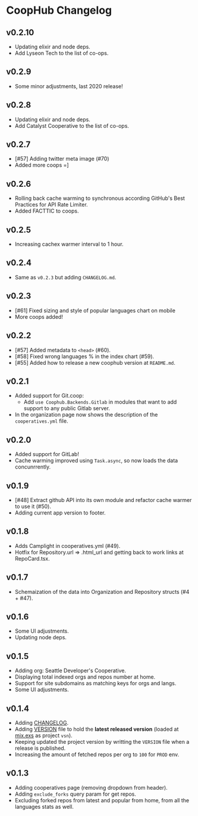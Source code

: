 # CoopHub Changelog

## v0.2.10

* Updating elixir and node deps.
* Add Lyseon Tech to the list of co-ops.

## v0.2.9

* Some minor adjustments, last 2020 release!

## v0.2.8

* Updating elixir and node deps.
* Add Catalyst Cooperative to the list of co-ops.

## v0.2.7

* [#57] Adding twitter meta image (#70)
* Added more coops =]

## v0.2.6

* Rolling back cache warming to synchronous according GitHub's Best Practices for API Rate Limiter.
* Added FACTTIC to coops.

## v0.2.5

* Increasing cachex warmer interval to 1 hour.

## v0.2.4

* Same as `v0.2.3` but adding `CHANGELOG.md`.

## v0.2.3

* [#61] Fixed sizing and style of popular languages chart on mobile
* More coops added!

## v0.2.2

* [#57] Added metadata to `<head>` (#60).
* [#58] Fixed wrong languages % in the index chart (#59).
* [#55] Added how to release a new coophub version at `README.md`.

## v0.2.1

* Added support for Git.coop: 
  * Add `use Coophub.Backends.Gitlab` in modules that want to add support to any public Gitlab server.
* In the organization page now shows the description of the `cooperatives.yml` file.

## v0.2.0

* Added support for GitLab!
* Cache warming improved using `Task.async`, so now loads the data concunrrently.

## v0.1.9

* [#48] Extract github API into its own module and refactor cache warmer to use it (#50).
* Adding current app version to footer.

## v0.1.8

* Adds Camplight in cooperatives.yml (#49).
* Hotfix for Repository.url => .html_url and getting back to work links at RepoCard.tsx.

## v0.1.7

* Schemaization of the data into Organization and Repository structs (#4 + #47).

## v0.1.6

* Some UI adjustments.
* Updating node deps.

## v0.1.5

* Adding org: Seattle Developer's Cooperative.
* Displaying total indexed orgs and repos number at home.
* Support for site subdomains as matching keys for orgs and langs.
* Some UI adjustments.

## v0.1.4

* Adding [CHANGELOG](CHANGELOG.md).
* Adding [VERSION](VERSION) file to hold the **latest released version** (loaded at [mix.exs](mix.exs#L7) as project `vsn`).
* Keeping updated the project version by writting the `VERSION` file when a release is published.
* Increasing the amount of fetched repos per org to `100` for `PROD` env.

## v0.1.3

* Adding cooperatives page (removing dropdown from header).
* Adding `exclude_forks` query param for get repos.
* Excluding forked repos from latest and popular from home, from all the languages stats as well.
